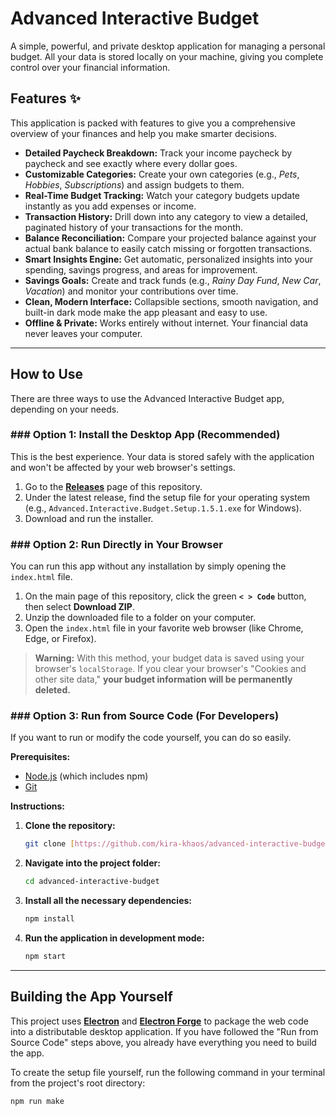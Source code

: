 # Advanced Interactive Budget

A simple, powerful, and private desktop application for managing a personal budget. All your data is stored locally on your machine, giving you complete control over your financial information.

## Features ✨

This application is packed with features to give you a comprehensive overview of your finances and help you make smarter decisions.

* **Detailed Paycheck Breakdown:** Track your income paycheck by paycheck and see exactly where every dollar goes.  
* **Customizable Categories:** Create your own categories (e.g., *Pets*, *Hobbies*, *Subscriptions*) and assign budgets to them.  
* **Real-Time Budget Tracking:** Watch your category budgets update instantly as you add expenses or income.  
* **Transaction History:** Drill down into any category to view a detailed, paginated history of your transactions for the month.  
* **Balance Reconciliation:** Compare your projected balance against your actual bank balance to easily catch missing or forgotten transactions.  
* **Smart Insights Engine:** Get automatic, personalized insights into your spending, savings progress, and areas for improvement.  
* **Savings Goals:** Create and track funds (e.g., *Rainy Day Fund*, *New Car*, *Vacation*) and monitor your contributions over time.  
* **Clean, Modern Interface:** Collapsible sections, smooth navigation, and built-in dark mode make the app pleasant and easy to use.  
* **Offline & Private:** Works entirely without internet. Your financial data never leaves your computer.  

---
## How to Use

There are three ways to use the Advanced Interactive Budget app, depending on your needs.

### ### Option 1: Install the Desktop App (Recommended)

This is the best experience. Your data is stored safely with the application and won't be affected by your web browser's settings.

1.  Go to the **[Releases](https://github.com/kira-khaos/advanced-interactive-budget/releases)** page of this repository.
2.  Under the latest release, find the setup file for your operating system (e.g., `Advanced.Interactive.Budget.Setup.1.5.1.exe` for Windows).
3.  Download and run the installer.

### ### Option 2: Run Directly in Your Browser

You can run this app without any installation by simply opening the `index.html` file.

1.  On the main page of this repository, click the green **`< > Code`** button, then select **Download ZIP**.
2.  Unzip the downloaded file to a folder on your computer.
3.  Open the `index.html` file in your favorite web browser (like Chrome, Edge, or Firefox).

> **Warning:** With this method, your budget data is saved using your browser's `localStorage`. If you clear your browser's "Cookies and other site data," **your budget information will be permanently deleted.**

### ### Option 3: Run from Source Code (For Developers)

If you want to run or modify the code yourself, you can do so easily.

**Prerequisites:**
* [Node.js](https://nodejs.org/) (which includes npm)
* [Git](https://git-scm.com/)

**Instructions:**
1.  **Clone the repository:**
    ```bash
    git clone [https://github.com/kira-khaos/advanced-interactive-budget.git](https://github.com/kira-khaos/advanced-interactive-budget.git)
    ```
2.  **Navigate into the project folder:**
    ```bash
    cd advanced-interactive-budget
    ```
3.  **Install all the necessary dependencies:**
    ```bash
    npm install
    ```
4.  **Run the application in development mode:**
    ```bash
    npm start
    ```

---
## Building the App Yourself

This project uses **[Electron](https://www.electronjs.org/)** and **[Electron Forge](https://www.electronforge.io/)** to package the web code into a distributable desktop application. If you have followed the "Run from Source Code" steps above, you already have everything you need to build the app.

To create the setup file yourself, run the following command in your terminal from the project's root directory:

```bash
npm run make
